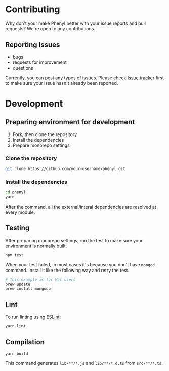 # Contributing
Why don't your make Phenyl better with your issue reports and pull requests? We're open to any contributions.

## Reporting Issues
- bugs
- requests for improvement
- questions

Currently, you can post any types of issues.
Please check [Issue tracker](https://github.com/phenyl-js/phenyl/issues) first to make sure your issue hasn't already been reported.

# Development
## Preparing environment for development
1. Fork, then clone the repository
2. Install the dependencies
3. Prepare monorepo settings

### Clone the repository
```bash
git clone https://github.com/your-username/phenyl.git
```

### Install the dependencies
```bash
cd phenyl
yarn
```

After the command, all the external/interal dependencies are resolved at every module.

## Testing

After preparing monorepo settings, run the test to make sure your environment is normally built.

```bash
npm test
```
When your test failed, in most cases it's because you don't have `mongod` command.
Install it like the following way and retry the test.

```bash
# This example is for Mac users
brew update
brew install mongodb
```

## Lint
To run linting using ESLint:

```bash
yarn lint
```

## Compilation

```
yarn build
```

This command generates `lib/**/*.js` and `lib/**/*.d.ts` from `src/**/*.ts`.
